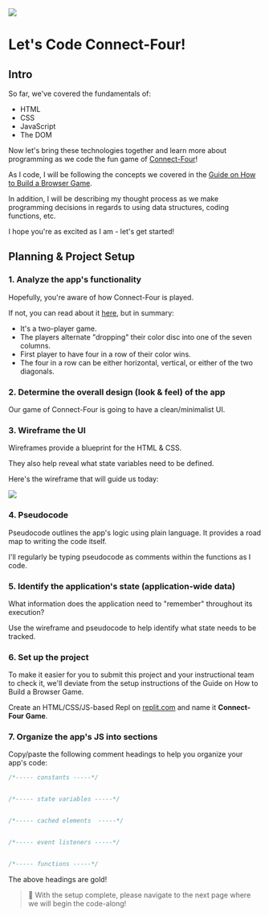 <img src="https://i.imgur.com/B3jbImk.jpg">

# Let's Code Connect-Four!

## Intro

So far, we've covered the fundamentals of:

- HTML
- CSS
- JavaScript
- The DOM

Now let's bring these technologies together and learn more about programming as we code the fun game of [Connect-Four](https://en.wikipedia.org/wiki/Connect_Four)!

As I code, I will be following the concepts we covered in the [Guide on How to Build a Browser Game](https://gist.github.com/jim-clark/6f1919291f6007b2c0b2c93d925d6bac).

In addition, I will be describing my thought process as we make programming decisions in regards to using data structures, coding functions, etc.

I hope you're as excited as I am - let's get started!

## Planning & Project Setup

### 1. Analyze the app's functionality

Hopefully, you're aware of how Connect-Four is played.

If not, you can read about it [here](https://en.wikipedia.org/wiki/Connect_Four), but in summary:

- It's a two-player game.
- The players alternate "dropping" their color disc into one of the seven columns.
- First player to have four in a row of their color wins.
- The four in a row can be either horizontal, vertical, or either of the two diagonals.

### 2. Determine the overall design (look & feel) of the app
	
Our game of Connect-Four is going to have a clean/minimalist UI.

### 3. Wireframe the UI
 
Wireframes provide a blueprint for the HTML & CSS.

They also help reveal what state variables need to be defined.

Here's the wireframe that will guide us today:

<img src="https://i.imgur.com/suIQoiw.png">

### 4. Pseudocode

Pseudocode outlines the app's logic using plain language. It provides a road map to writing the code itself.
   
I'll regularly be typing pseudocode as comments within the functions as I code.

### 5. Identify the application's state (application-wide data)
	
What information does the application need to "remember" throughout its execution?

Use the wireframe and pseudocode to help identify what state needs to be tracked.

### 6. Set up the project

To make it easier for you to submit this project and your instructional team to check it, we'll deviate from the setup instructions of the Guide on How to Build a Browser Game.

Create an HTML/CSS/JS-based Repl on [replit.com](https://replit.com/~) and name it **Connect-Four Game**.

### 7. **Organize the app's JS into sections**

Copy/paste the following comment headings to help you organize your app's code:

```js
/*----- constants -----*/


/*----- state variables -----*/


/*----- cached elements  -----*/


/*----- event listeners -----*/


/*----- functions -----*/

```

The above headings are gold!

> 🚀 With the setup complete, please navigate to the next page where we will begin the code-along!
